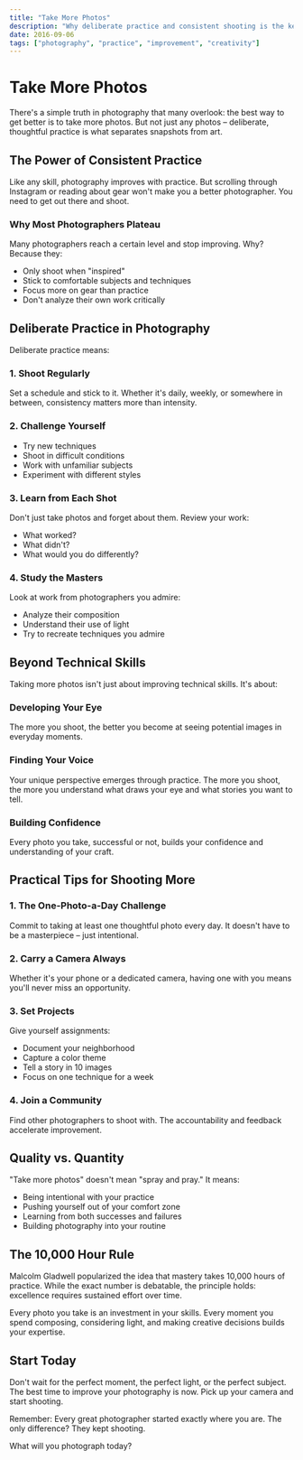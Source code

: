 ```yaml
---
title: "Take More Photos"
description: "Why deliberate practice and consistent shooting is the key to improving your photography skills."
date: 2016-09-06
tags: ["photography", "practice", "improvement", "creativity"]
---
```


# Take More Photos

There's a simple truth in photography that many overlook: the best way to get better is to take more photos. But not just any photos – deliberate, thoughtful practice is what separates snapshots from art.

## The Power of Consistent Practice

Like any skill, photography improves with practice. But scrolling through Instagram or reading about gear won't make you a better photographer. You need to get out there and shoot.

### Why Most Photographers Plateau

Many photographers reach a certain level and stop improving. Why? Because they:

- Only shoot when "inspired"
- Stick to comfortable subjects and techniques
- Focus more on gear than practice
- Don't analyze their own work critically

## Deliberate Practice in Photography

Deliberate practice means:

### 1. **Shoot Regularly**
Set a schedule and stick to it. Whether it's daily, weekly, or somewhere in between, consistency matters more than intensity.

### 2. **Challenge Yourself**
- Try new techniques
- Shoot in difficult conditions
- Work with unfamiliar subjects
- Experiment with different styles

### 3. **Learn from Each Shot**
Don't just take photos and forget about them. Review your work:
- What worked?
- What didn't?
- What would you do differently?

### 4. **Study the Masters**
Look at work from photographers you admire:
- Analyze their composition
- Understand their use of light
- Try to recreate techniques you admire

## Beyond Technical Skills

Taking more photos isn't just about improving technical skills. It's about:

### Developing Your Eye
The more you shoot, the better you become at seeing potential images in everyday moments.

### Finding Your Voice
Your unique perspective emerges through practice. The more you shoot, the more you understand what draws your eye and what stories you want to tell.

### Building Confidence
Every photo you take, successful or not, builds your confidence and understanding of your craft.

## Practical Tips for Shooting More

### 1. **The One-Photo-a-Day Challenge**
Commit to taking at least one thoughtful photo every day. It doesn't have to be a masterpiece – just intentional.

### 2. **Carry a Camera Always**
Whether it's your phone or a dedicated camera, having one with you means you'll never miss an opportunity.

### 3. **Set Projects**
Give yourself assignments:
- Document your neighborhood
- Capture a color theme
- Tell a story in 10 images
- Focus on one technique for a week

### 4. **Join a Community**
Find other photographers to shoot with. The accountability and feedback accelerate improvement.

## Quality vs. Quantity

"Take more photos" doesn't mean "spray and pray." It means:
- Being intentional with your practice
- Pushing yourself out of your comfort zone
- Learning from both successes and failures
- Building photography into your routine

## The 10,000 Hour Rule

Malcolm Gladwell popularized the idea that mastery takes 10,000 hours of practice. While the exact number is debatable, the principle holds: excellence requires sustained effort over time.

Every photo you take is an investment in your skills. Every moment you spend composing, considering light, and making creative decisions builds your expertise.

## Start Today

Don't wait for the perfect moment, the perfect light, or the perfect subject. The best time to improve your photography is now. Pick up your camera and start shooting.

Remember: Every great photographer started exactly where you are. The only difference? They kept shooting.

What will you photograph today?